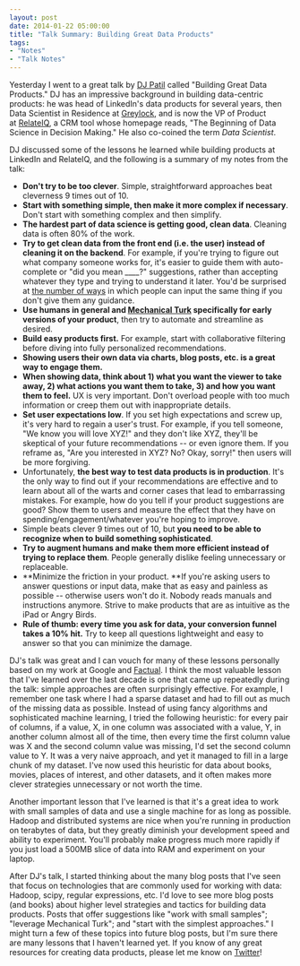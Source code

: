 ```yaml
---
layout: post
date: 2014-01-22 05:00:00
title: "Talk Summary: Building Great Data Products"
tags:
- "Notes"
- "Talk Notes"
---
```


Yesterday I went to a great talk by <a href="https://twitter.com/dpatil" target="_blank">DJ Patil</a> called "Building Great Data Products." DJ has an impressive background in building data-centric products: he was head of LinkedIn's data products for several years, then Data Scientist in Residence at <a href="http://www.greylock.com/" target="_blank">Greylock</a>, and is now the VP of Product at <a href="https://www.relateiq.com/" target="_blank">RelateIQ</a>, a CRM tool whose homepage reads, "The Beginning of Data Science in Decision Making." He also co-coined the term _Data Scientist_.

DJ discussed some of the lessons he learned while building products at LinkedIn and RelateIQ, and the following is a summary of my notes from the talk:

- **Don't try to be too clever**. Simple, straightforward approaches beat cleverness 9 times out of 10.
- **Start with something simple, then make it more complex if necessary**. Don't start with something complex and then simplify.
- **The hardest part of data science is getting good, clean data**. Cleaning data is often 80% of the work.
- **Try to get clean data from the front end (i.e. the user) instead of cleaning it on the backend**. For example, if you're trying to figure out what company someone works for, it's easier to guide them with auto-complete or "did you mean &#95;&#95;&#95;&#95;?" suggestions, rather than accepting whatever they type and trying to understand it later. You'd be surprised at <a href="https://web.archive.org/web/20080731042402/http://www.google.com/jobs/britney.html" target="_blank">the number of ways</a> in which people can input the same thing if you don't give them any guidance.
- **Use humans in general and <a href="https://www.mturk.com/mturk/" target="_blank">Mechanical Turk</a> specifically for early versions of your product**, then try to automate and streamline as desired.
- **Build easy products first.** For example, start with collaborative filtering before diving into fully personalized recommendations.
- **Showing users their own data via charts, blog posts, etc. is a great way to engage them.**
- **When showing data, think about 1) what you want the viewer to take away, 2) what actions you want them to take, 3) and how you want them to feel.** UX is very important. Don't overload people with too much information or creep them out with inappropriate details.
- **Set user expectations low**. If you set high expectations and screw up, it's very hard to regain a user's trust. For example, if you tell someone, "We know you will love XYZ!" and they don't like XYZ, they'll be skeptical of your future recommendations -- or even ignore them. If you reframe as, "Are you interested in XYZ? No? Okay, sorry!" then users will be more forgiving.
- Unfortunately, **the best way to test data products is in production**. It's the only way to find out if your recommendations are effective and to learn about all of the warts and corner cases that lead to embarrassing mistakes. For example, how do you tell if your product suggestions are good? Show them to users and measure the effect that they have on spending/engagement/whatever you're hoping to improve.
- Simple beats clever 9 times out of 10, but **you need to be able to recognize when to build something sophisticated**.
- **Try to augment humans and make them more efficient instead of trying to replace them**. People generally dislike feeling unnecessary or replaceable.
- **Minimize the friction in your product. **If you're asking users to answer questions or input data, make that as easy and painless as possible -- otherwise users won't do it. Nobody reads manuals and instructions anymore. Strive to make products that are as intuitive as the iPad or Angry Birds.
- **Rule of thumb: every time you ask for data, your conversion funnel takes a 10% hit.** Try to keep all questions lightweight and easy to answer so that you can minimize the damage.

DJ's talk was great and I can vouch for many of these lessons personally based on my work at Google and <a href="http://www.factual.com/" target="_blank">Factual</a>. I think the most valuable lesson that I've learned over the last decade is one that came up repeatedly during the talk: simple approaches are often surprisingly effective. For example, I remember one task where I had a sparse dataset and had to fill out as much of the missing data as possible. Instead of using fancy algorithms and sophisticated machine learning, I tried the following heuristic: for every pair of columns, if a value, X, in one column was associated with a value, Y, in another column almost all of the time, then every time the first column value was X and the second column value was missing, I'd set the second column value to Y. It was a very naive approach, and yet it managed to fill in a large chunk of my dataset. I've now used this heuristic for data about books, movies, places of interest, and other datasets, and it often makes more clever strategies unnecessary or not worth the time.

Another important lesson that I've learned is that it's a great idea to work with small samples of data and use a single machine for as long as possible. Hadoop and distributed systems are nice when you're running in production on terabytes of data, but they greatly diminish your development speed and ability to experiment. You'll probably make progress much more rapidly if you just load a 500MB slice of data into RAM and experiment on your laptop.

After DJ's talk, I started thinking about the many blog posts that I've seen that focus on technologies that are commonly used for working with data: Hadoop, scipy, regular expressions, etc. I'd love to see more blog posts (and books) about higher level strategies and tactics for building data products. Posts that offer suggestions like "work with small samples"; "leverage Mechanical Turk"; and "start with the simplest approaches." I might turn a few of these topics into future blog posts, but I'm sure there are many lessons that I haven't learned yet. If you know of any great resources for creating data products, please let me know on <a href="https://twitter.com/lpolovets" target="_blank">Twitter</a>!